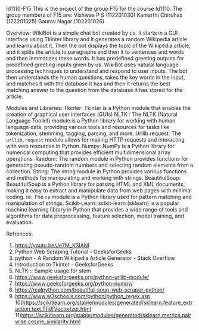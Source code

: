 Id1110-F15
This is the project of the group F15 for the course Id1110.
The group members of F15 are:
    Vishwaa P S (112201030)
    Kamarthi Chiruhas (122201025)
    Gaurav Nagar (102201026)

Overview:
WikiBot is a simple chat bot created by us. It starts in a GUI interface using Tkinter library
and it generates a random Wikipedia article and learns about it. Then the bot displays the topic of
the Wikipedia article, and it splits the article to paragraphs and then it to sentences and words
and then lemmatizes these words. It has predefined greeting outputs for predefined greeting
inputs given by us. WikiBot uses natural language processing techniques to understand and
respond to user inputs. The bot then understands the human questions, takes the key words in the
input, and matches it with the database it has and then it returns the best matching answer to the
question from the database it has stored for the article.

Modules and Libraries:
Tkinter: Tkinter is a Python module that enables the creation of graphical user interfaces
(GUIs)
NLTK : The NLTK (Natural Language Toolkit) module is a Python library for working
with human language data, providing various tools and resources for tasks like tokenization,
stemming, tagging, parsing, and more.
Urllib.request: The `urllib.request` module allows for making HTTP requests and
interacting with web resources in Python.
Numpy: NumPy is a Python library for numerical computing that provides efficient
multidimensional array operations.
Random: The random module in Python provides functions for generating
pseudo-random numbers and selecting random elements from a collection.
String: The string module in Python provides various functions and methods for
manipulating and working with strings.
BeautifulSoup: BeautifulSoup is a Python library for parsing HTML and XML
documents, making it easy to extract and manipulate data from web pages with minimal coding.
re: The `re` module is a Python library used for pattern matching and manipulation of
strings.
Scikit-Learn: scikit-learn (sklearn) is a popular machine learning library in Python that
provides a wide range of tools and algorithms for data preprocessing, feature selection, model
training, and evaluation.

Refrences:
1) https://youtu.be/Je7M_K3IANI
2) Python Web Scraping Tutorial - GeeksforGeeks
3) python - A Random Wikipedia Article Generator - Stack Overflow
4) Introduction to Tkinter - GeeksforGeeks
5) NLTK :: Sample usage for stem
6) https://www.geeksforgeeks.org/python-urllib-module/
7) https://www.geeksforgeeks.org/python-numpy/
8) https://realpython.com/beautiful-soup-web-scraper-python/
9) https://www.w3schools.com/python/python_regex.asp
10)https://scikitlearn.org/stable/modules/generated/sklearn.feature_extraction.text.TfidfVectorizer.html
11)https://scikitlearn.org/stable/modules/generated/sklearn.metrics.pairwise.cosine_similarity.html
